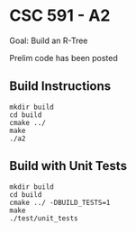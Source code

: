 # CSC 591 - A2

Goal: Build an R-Tree

Prelim code has been posted

## Build Instructions

```
mkdir build
cd build
cmake ../
make
./a2
```

## Build with Unit Tests

```
mkdir build
cd build
cmake ../ -DBUILD_TESTS=1
make
./test/unit_tests
```
